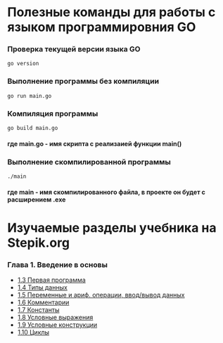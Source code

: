 # Полезные команды для работы с языком программировния GO

### Проверка текущей версии языка GO
```
go version
```

### Выполнение программы без компиляции
```
go run main.go
```
### Компиляция программы
```
go build main.go
```
#### где main.go - имя скрипта с реализаией функции main()

### Выполнение скомпилированной программы
```
./main
```
#### где main - имя скомпилированного файла, в проекте он будет с расширением .exe


# Изучаемые разделы учебника на Stepik.org

### Глава 1. Введение в основы
* [1.3 Первая программа](https://stepik.org/lesson/228260/step/1?unit=200793)
* [1.4 Типы данных](https://stepik.org/lesson/230465/step/1?unit=202984)
* [1.5 Переменные и ариф. операции, ввод/вывод данных](https://stepik.org/lesson/228261/step/1?auth=login&unit=200794)
* [1.6 Комментарии](https://stepik.org/lesson/228262/step/1?auth=login&unit=200795)
* [1.7 Константы](https://stepik.org/lesson/228264/step/1?auth=login&unit=200797)
* [1.8 Условные выражения](https://stepik.org/lesson/229634/step/1?auth=login&unit=202158)
* [1.9 Условные конструкции](https://stepik.org/lesson/232593/step/1?auth=login&unit=205068)
* [1.10 Циклы](https://stepik.org/lesson/228263/step/1?auth=login&unit=200796)

